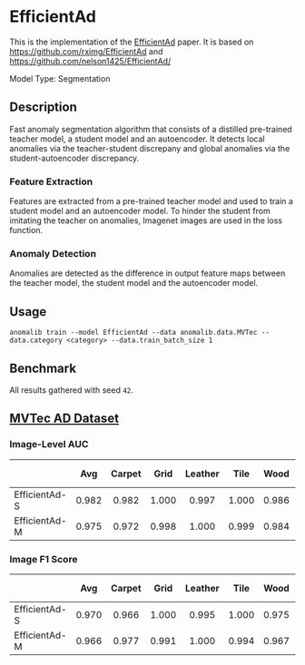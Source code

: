 # EfficientAd

This is the implementation of the [EfficientAd](https://arxiv.org/pdf/2303.14535.pdf) paper. It is based on https://github.com/rximg/EfficientAd and https://github.com/nelson1425/EfficientAd/

Model Type: Segmentation

## Description

Fast anomaly segmentation algorithm that consists of a distilled pre-trained teacher model, a student model and an autoencoder. It detects local anomalies via the teacher-student discrepany and global anomalies via the student-autoencoder discrepancy.

### Feature Extraction

Features are extracted from a pre-trained teacher model and used to train a student model and an autoencoder model. To hinder the student from imitating the teacher on anomalies, Imagenet images are used in the loss function.

### Anomaly Detection

Anomalies are detected as the difference in output feature maps between the teacher model, the student model and the autoencoder model.

## Usage

`anomalib train --model EfficientAd --data anomalib.data.MVTec --data.category <category> --data.train_batch_size 1`

## Benchmark

All results gathered with seed `42`.

## [MVTec AD Dataset](https://www.mvtec.com/company/research/datasets/mvtec-ad)

### Image-Level AUC

|               |  Avg  | Carpet | Grid  | Leather | Tile  | Wood  | Bottle | Cable | Capsule | Hazelnut | Metal Nut | Pill  | Screw | Toothbrush | Transistor | Zipper |
| ------------- | :---: | :----: | :---: | :-----: | :---: | :---: | :----: | :---: | :-----: | :------: | :-------: | :---: | :---: | :--------: | :--------: | :----: |
| EfficientAd-S | 0.982 | 0.982  | 1.000 |  0.997  | 1.000 | 0.986 | 1.000  | 0.952 |  0.950  |  0.952   |   0.979   | 0.987 | 0.960 |   0.997    |   0.999    | 0.994  |
| EfficientAd-M | 0.975 | 0.972  | 0.998 |  1.000  | 0.999 | 0.984 | 0.991  | 0.945 |  0.957  |  0.948   |   0.989   | 0.926 | 0.975 |   1.000    |   0.965    | 0.971  |

### Image F1 Score

|               |  Avg  | Carpet | Grid  | Leather | Tile  | Wood  | Bottle | Cable | Capsule | Hazelnut | Metal Nut | Pill  | Screw | Toothbrush | Transistor | Zipper |
| ------------- | :---: | :----: | :---: | :-----: | :---: | :---: | :----: | :---: | :-----: | :------: | :-------: | :---: | :---: | :--------: | :--------: | :----: |
| EfficientAd-S | 0.970 | 0.966  | 1.000 |  0.995  | 1.000 | 0.975 | 1.000  | 0.907 |  0.956  |  0.897   |   0.978   | 0.982 | 0.944 |   0.984    |   0.988    | 0.983  |
| EfficientAd-M | 0.966 | 0.977  | 0.991 |  1.000  | 0.994 | 0.967 | 0.984  | 0.922 |  0.969  |  0.884   |   0.984   | 0.952 | 0.955 |   1.000    |   0.929    | 0.979  |
